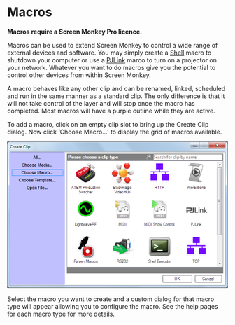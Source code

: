 # Macros

**Macros require a Screen Monkey Pro licence.**

Macros can be used to extend Screen Monkey to control a wide range of external devices and software. You may simply create a [Shell](ShellMacro.md) macro to shutdown your computer or use a [PJLink](pjlink.md) marco to turn on a projector on your network. Whatever you want to do macros give you the potential to control other devices from within Screen Monkey. 

A macro behaves like any other clip and can be renamed, linked, scheduled and run in the same manner as a standard clip. The only difference is that it will not take control of the layer and will stop once the macro has completed. Most macros will have a purple outline while they are active.

To add a macro, click on an empty clip slot to bring up the Create Clip dialog. Now click ‘Choose Macro...’ to display the grid of macros available.

![](../../images/clip-chooser-macro.png)

Select the macro you want to create and a custom dialog for that macro type will appear allowing you to configure the macro. See the help pages for each macro type for more details.

